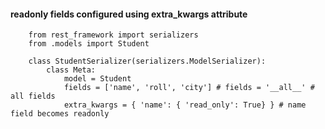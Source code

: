 #### readonly fields configured using extra_kwargs attribute


        from rest_framework import serializers
        from .models import Student

        class StudentSerializer(serializers.ModelSerializer):
            class Meta:
                model = Student
                fields = ['name', 'roll', 'city'] # fields = '__all__' # all fields
                extra_kwargs = { 'name': { 'read_only': True} } # name field becomes readonly
